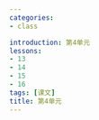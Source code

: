 ```yaml
---
categories:
- class

introduction: 第4单元
lessons:
- 13
- 14
- 15
- 16
tags: [课文]
title: 第4单元
---
```


